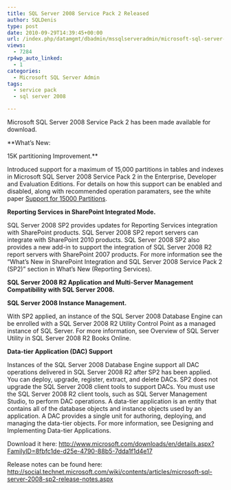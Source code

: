 ```yaml
---
title: SQL Server 2008 Service Pack 2 Released
author: SQLDenis
type: post
date: 2010-09-29T14:39:45+00:00
url: /index.php/datamgmt/dbadmin/mssqlserveradmin/microsoft-sql-server-2008-service-pack-2/
views:
  - 7284
rp4wp_auto_linked:
  - 1
categories:
  - Microsoft SQL Server Admin
tags:
  - service pack
  - sql server 2008

---
```

Microsoft SQL Server 2008 Service Pack 2 has been made available for download.

**What&#8217;s New:
  
15K partitioning Improvement.**
  
Introduced support for a maximum of 15,000 partitions in tables and indexes in Microsoft SQL Server 2008 Service Pack 2 in the Enterprise, Developer and Evaluation Editions. For details on how this support can be enabled and disabled, along with recommended operation paramaters, see the white paper [Support for 15000 Partitions][1].

**Reporting Services in SharePoint Integrated Mode.**
  
SQL Server 2008 SP2 provides updates for Reporting Services integration with SharePoint products. SQL Server 2008 SP2 report servers can integrate with SharePoint 2010 products. SQL Server 2008 SP2 also provides a new add-in to support the integration of SQL Server 2008 R2 report servers with SharePoint 2007 products. For more information see the “What’s New in SharePoint Integration and SQL Server 2008 Service Pack 2 (SP2)” section in What&#8217;s New (Reporting Services).

**SQL Server 2008 R2 Application and Multi-Server Management Compatibility with SQL Server 2008.**

**SQL Server 2008 Instance Management.**
  
With SP2 applied, an instance of the SQL Server 2008 Database Engine can be enrolled with a SQL Server 2008 R2 Utility Control Point as a managed instance of SQL Server. For more information, see Overview of SQL Server Utility in SQL Server 2008 R2 Books Online.

**Data-tier Application (DAC) Support**
  
Instances of the SQL Server 2008 Database Engine support all DAC operations delivered in SQL Server 2008 R2 after SP2 has been applied. You can deploy, upgrade, register, extract, and delete DACs. SP2 does not upgrade the SQL Server 2008 client tools to support DACs. You must use the SQL Server 2008 R2 client tools, such as SQL Server Management Studio, to perform DAC operations. A data-tier application is an entity that contains all of the database objects and instance objects used by an application. A DAC provides a single unit for authoring, deploying, and managing the data-tier objects. For more information, see Designing and Implementing Data-tier Applications.

Download it here: http://www.microsoft.com/downloads/en/details.aspx?FamilyID=8fbfc1de-d25e-4790-88b5-7dda1f1d4e17

Release notes can be found here: http://social.technet.microsoft.com/wiki/contents/articles/microsoft-sql-server-2008-sp2-release-notes.aspx

 [1]: http://go.microsoft.com/fwlink/?LinkId=199773